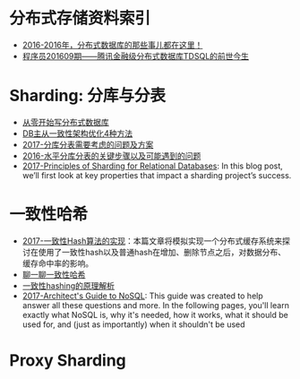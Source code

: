 # 分布式存储资料索引
- [2016-2016年，分布式数据库的那些事儿都在这里！](https://parg.co/b1g)
- [程序员201609期——腾讯金融级分布式数据库TDSQL的前世今生]()


# Sharding: 分库与分表
- [从零开始写分布式数据库](https://github.com/ngaut/builddatabase)
- [DB主从一致性架构优化4种方法](http://mp.weixin.qq.com/s?__biz=MjM5ODYxMDA5OQ==&mid=2651959442&idx=1&sn=feb8ff75385d8031386e120ef3535329&scene=0#wechat_redirect)
- [2017-分库分表需要考虑的问题及方案](https://parg.co/b1W)
- [2016-水平分库分表的关键步骤以及可能遇到的问题](https://parg.co/b1F)
- [2017-Principles of Sharding for Relational Databases](https://parg.co/bjq): In this blog post, we’ll first look at key properties that impact a sharding project’s success.

# 一致性哈希
- [2017-一致性Hash算法的实现](http://yywang.info/2017/04/15/hash/)：本篇文章将模拟实现一个分布式缓存系统来探讨在使用了一致性hash以及普通hash在增加、删除节点之后，对数据分布、缓存命中率的影响。
- [聊一聊一致性哈希](http://mp.weixin.qq.com/s/FgRi3aVpNYfaLU3EeVk7ug)
- [一致性hashing的原理解析](https://taozj.org/201612/consistent-hashing.html?hmsr=toutiao.io&utm_medium=toutiao.io&utm_source=toutiao.io)
- [2017-Architect's Guide to NoSQL](http://www.datastax.com/wp-content/uploads/resources/whitepaper/DataStax_WP_Architects_Guide_to_NoSQL.pdf): This guide was created to help answer all these questions and more. In the following pages, you'll learn exactly what NoSQL is, why it's needed, how it works, what it should be used for, and (just as importantly) when it shouldn't be used

# Proxy Sharding
